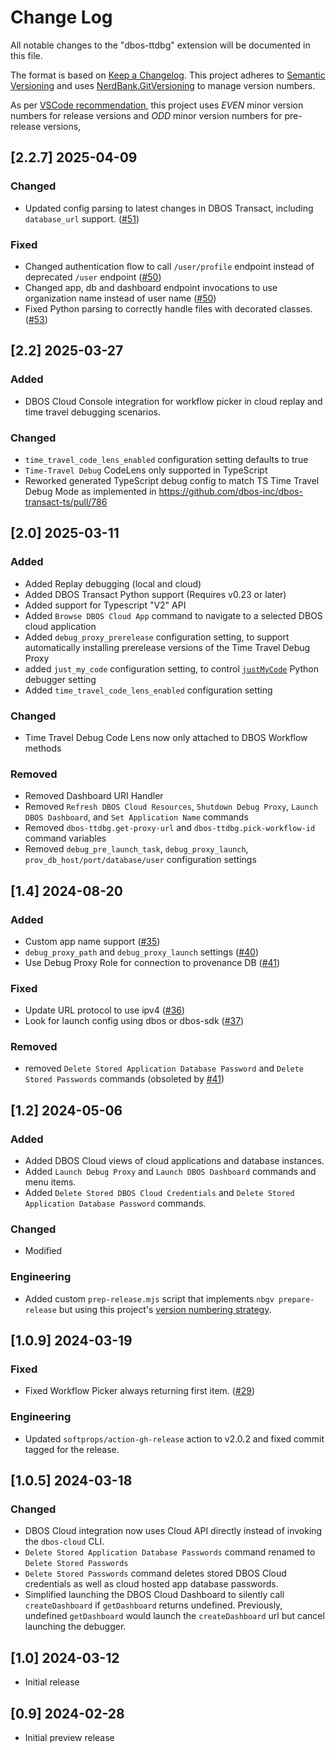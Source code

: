# Change Log

All notable changes to the "dbos-ttdbg" extension will be documented in this file.

The format is based on [Keep a Changelog](https://keepachangelog.com/).
This project adheres to [Semantic Versioning](https://semver.org) and uses 
[NerdBank.GitVersioning](https://github.com/AArnott/Nerdbank.GitVersioning) to manage version numbers.

As per [VSCode recommendation](https://code.visualstudio.com/api/working-with-extensions/publishing-extension#prerelease-extensions),
this project uses *EVEN* minor version numbers for release versions and *ODD* minor version numbers for pre-release versions,

## [2.2.7] 2025-04-09

### Changed

* Updated config parsing to latest changes in DBOS Transact, including `database_url` support. ([#51](https://github.com/dbos-inc/ttdbg-extension/pull/51))

### Fixed

* Changed authentication flow to call `/user/profile` endpoint instead of deprecated `/user` endpoint ([#50](https://github.com/dbos-inc/ttdbg-extension/pull/50))
* Changed app, db and dashboard endpoint invocations to use organization name instead of user name ([#50](https://github.com/dbos-inc/ttdbg-extension/pull/50))
* Fixed Python parsing to correctly handle files with decorated classes. ([#53](https://github.com/dbos-inc/ttdbg-extension/pull/53))

## [2.2] 2025-03-27

### Added

* DBOS Cloud Console integration for workflow picker in cloud replay and time travel debugging scenarios.

### Changed

* `time_travel_code_lens_enabled` configuration setting defaults to true
* `Time-Travel Debug` CodeLens only supported in TypeScript
* Reworked generated TypeScript debug config to match TS Time Travel Debug Mode as implemented in https://github.com/dbos-inc/dbos-transact-ts/pull/786

## [2.0] 2025-03-11

### Added

* Added Replay debugging (local and cloud)
* Added DBOS Transact Python support (Requires v0.23 or later)
* Added support for Typescript "V2" API
* Added `Browse DBOS Cloud App` command to navigate to a selected DBOS cloud application
* Added `debug_proxy_prerelease` configuration setting, to support automatically installing prerelease versions of the Time Travel Debug Proxy
* added `just_my_code` configuration setting, to control [`justMyCode`](https://code.visualstudio.com/docs/python/debugging#_justmycode) Python debugger setting
* Added `time_travel_code_lens_enabled` configuration setting

### Changed

* Time Travel Debug Code Lens now only attached to DBOS Workflow methods

### Removed

* Removed Dashboard URI Handler
* Removed `Refresh DBOS Cloud Resources`, `Shutdown Debug Proxy`, `Launch DBOS Dashboard`, and `Set Application Name` commands
* Removed `dbos-ttdbg.get-proxy-url` and `dbos-ttdbg.pick-workflow-id` command variables
* Removed `debug_pre_launch_task`, `debug_proxy_launch`, `prov_db_host/port/database/user` configuration settings



## [1.4] 2024-08-20

### Added

- Custom app name support ([#35](https://github.com/dbos-inc/ttdbg-extension/pull/35))
- `debug_proxy_path` and `debug_proxy_launch` settings ([#40](https://github.com/dbos-inc/ttdbg-extension/pull/40))
- Use Debug Proxy Role for connection to provenance DB ([#41](https://github.com/dbos-inc/ttdbg-extension/pull/41))


### Fixed

- Update URL protocol to use ipv4 ([#36](https://github.com/dbos-inc/ttdbg-extension/pull/36))
- Look for launch config using dbos or dbos-sdk ([#37](https://github.com/dbos-inc/ttdbg-extension/pull/37))

### Removed

- removed `Delete Stored Application Database Password` and `Delete Stored Passwords` commands (obsoleted by [#41](https://github.com/dbos-inc/ttdbg-extension/pull/41))



## [1.2] 2024-05-06

### Added

- Added DBOS Cloud views of cloud applications and database instances.
- Added `Launch Debug Proxy` and `Launch DBOS Dashboard` commands and menu items.
- Added `Delete Stored DBOS Cloud Credentials` and `Delete Stored Application Database Password` commands.

### Changed 

- Modified 

### Engineering

- Added custom `prep-release.mjs` script that implements `nbgv prepare-release` but using this project's
  [version numbering strategy](https://github.com/dbos-inc/ttdbg-extension?tab=readme-ov-file#versioning-strategy).



## [1.0.9] 2024-03-19

### Fixed

- Fixed Workflow Picker always returning first item. ([#29](https://github.com/dbos-inc/ttdbg-extension/issues/29))

### Engineering

- Updated `softprops/action-gh-release` action to v2.0.2 and fixed commit tagged for the release.



## [1.0.5] 2024-03-18

### Changed

- DBOS Cloud integration now uses Cloud API directly instead of invoking the `dbos-cloud` CLI.
- `Delete Stored Application Database Passwords` command renamed to `Delete Stored Passwords`
- `Delete Stored Passwords` command deletes stored DBOS Cloud credentials as well as cloud hosted app database passwords.
- Simplified launching the DBOS Cloud Dashboard to silently call `createDashboard` if `getDashboard` returns undefined. 
  Previously, undefined `getDashboard` would launch the `createDashboard` url but cancel launching the debugger.



## [1.0] 2024-03-12

- Initial release



## [0.9] 2024-02-28

- Initial preview release
